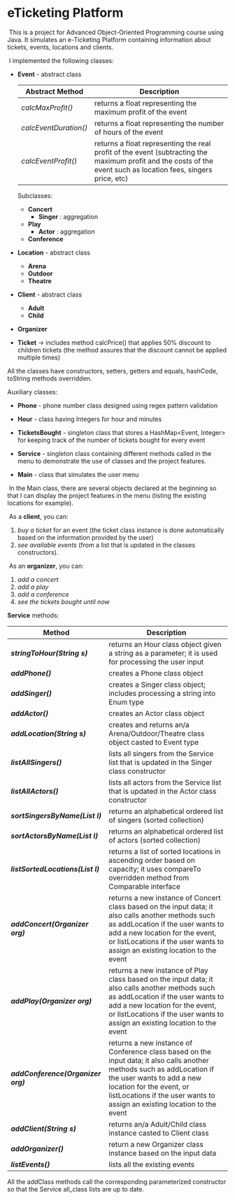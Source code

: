 # eTicketing Platform



​	This is a project for Advanced Object-Oriented Programming course using Java. It simulates an e-Ticketing Platform containing information about tickets, events, locations and clients.

​	I implemented the following classes:

+ **Event** - abstract class

  | Abstract Method       | Description                                                  |
  | --------------------- | ------------------------------------------------------------ |
  | *calcMaxProfit()*     | returns a float representing the maximum profit of the event |
  | *calcEventDuration()* | returns a float representing the number of hours of the event |
  | *calcEventProfit()*   | returns a float representing the real profit of the event (subtracting the maximum profit and the costs of the event such as location fees, singers price, etc) |

  Subclasses:

  + **Concert**
    + **Singer** : aggregation
  + **Play**
    + **Actor** : aggregation
  + **Conference**

+ **Location** - abstract class
  + **Arena**
  + **Outdoor**
  + **Theatre**
+ **Client** - abstract class
  + **Adult**
  + **Child**
+ **Organizer**
+ **Ticket**  -> includes method calcPrice() that applies 50% discount to children tickets (the method assures that the discount cannot be applied multiple times)

All the classes have constructors, setters, getters and equals, hashCode, toString methods overridden.

Auxiliary classes:

+ **Phone** - phone number class designed using regex pattern validation
+ **Hour** - class having Integers for hour and minutes

+ **TicketsBought** - singleton class that stores a HashMap<Event, Integer> for keeping track of the number of tickets bought for every event
+ **Service** - singleton class containing different methods called in the menu to demonstrate the use of classes and the project features.
+ **Main** - class that simulates the user menu

​    In the Main class, there are several objects declared at the beginning so that I can display the project features in the menu (listing the existing locations for example). 

​	As a **client**, you can: 

1. *buy a ticket* for an event (the ticket class instance is done automatically based on the information provided by the user)
2. *see available events* (from a list that is updated in the classes constructors).

​    As an **organizer**, you can:

1. *add a concert*
2. *add a play*
3. *add a conference*
4. *see the tickets bought until now*

**Service** methods:

| Method                                      | Description                                                  |
| ------------------------------------------- | ------------------------------------------------------------ |
| ***stringToHour(String s)***                | returns an Hour class object given a string as a parameter; it is used for processing the user input |
| ***addPhone()***                            | creates a Phone class object                                 |
| ***addSinger()***                           | creates a Singer class object; includes processing a string into Enum type |
| ***addActor()***                            | creates an Actor class object                                |
| ***addLocation(String s)***                 | creates and returns an/a Arena/Outdoor/Theatre class object casted to Event type |
| ***listAllSingers()***                      | lists all singers from the Service list that is updated in the Singer class constructor |
| ***listAllActors()***                       | lists all actors from the Service list that is updated in the Actor class constructor |
| ***sortSingersByName(List <Singer> l)***    | returns an alphabetical ordered list of singers (sorted collection) |
| ***sortActorsByName(List<Actor> l)***       | returns an alphabetical ordered list of actors (sorted collection) |
| ***listSortedLocations(List<Location> l)*** | returns a list of sorted locations in ascending order based on capacity; it uses compareTo overridden method from Comparable interface |
| ***addConcert(Organizer org)***             | returns a new instance of Concert class based on the input data; it also calls another methods such as addLocation if the user wants to add a new location for the event, or listLocations if the user wants to assign an existing location to the event |
| ***addPlay(Organizer org)***                | returns a new instance of Play class based on the input data; it also calls another methods such as addLocation if the user wants to add a new location for the event, or listLocations if the user wants to assign an existing location to the event |
| ***addConference(Organizer org)***          | returns a new instance of Conference class based on the input data; it also calls another methods such as addLocation if the user wants to add a new location for the event, or listLocations if the user wants to assign an existing location to the event |
| ***addClient(String s)***                   | returns an/a Adult/Child class instance casted to Client class |
| ***addOrganizer()***                        | return a new Organizer class instance based on the input data |
| ***listEvents()***                          | lists all the existing events                                |

All the addClass methods call the corresponding parameterized constructor so that the Service all_class lists are up to date.